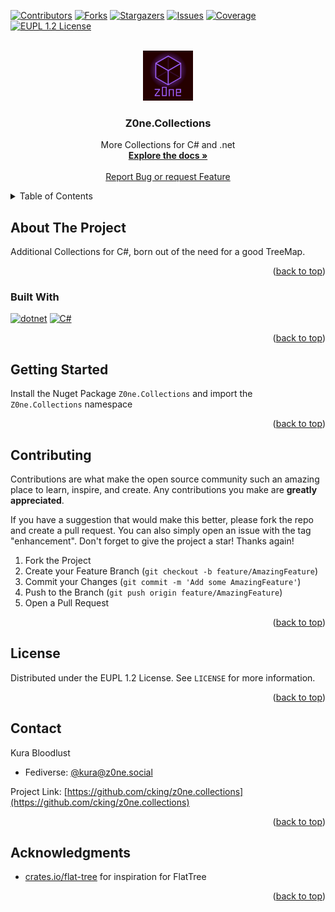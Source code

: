 <a name="readme-top"></a>

[![Contributors][contributors-shield]][contributors-url]
[![Forks][forks-shield]][forks-url]
[![Stargazers][stars-shield]][stars-url]
[![Issues][issues-shield]][issues-url]
[![Coverage][coverage-shield]][coverage-url]
[![EUPL 1.2 License][license-shield]][license-url]


<br />
<div align="center">
  <a href="https://github.com/cking/z0ne.collections">
    <img src="./icon.png" alt="Logo" width="80" height="80">
  </a>

<h3 align="center">Z0ne.Collections</h3>

  <p align="center">
    More Collections for C# and .net
    <br />
    <a href="https://github.com/cking/z0ne.collections"><strong>Explore the docs »</strong></a>
    <br />
    <br />
    <a href="https://github.com/cking/z0ne.collections/issues/new/choose">Report Bug or request Feature</a>
  </p>
</div>

<!-- TABLE OF CONTENTS -->
<details>
  <summary>Table of Contents</summary>
  <ol>
    <li>
      <a href="#about-the-project">About The Project</a>
      <ul>
        <li><a href="#built-with">Built With</a></li>
      </ul>
    </li>
    <li>
      <a href="#getting-started">Getting Started</a>
      <ul>
        <li><a href="#prerequisites">Prerequisites</a></li>
        <li><a href="#installation">Installation</a></li>
      </ul>
    </li>
    <li><a href="#usage">Usage</a></li>
    <li><a href="#roadmap">Roadmap</a></li>
    <li><a href="#contributing">Contributing</a></li>
    <li><a href="#license">License</a></li>
    <li><a href="#contact">Contact</a></li>
    <li><a href="#acknowledgments">Acknowledgments</a></li>
  </ol>
</details>



## About The Project

Additional Collections for C#, born out of the need for a good TreeMap.

<p align="right">(<a href="#readme-top">back to top</a>)</p>


### Built With

[![dotnet](https://img.shields.io/badge/dotnet-000000?style=for-the-badge&logo=dotnet)](https://dot.net)
[![C#](https://img.shields.io/badge/C%23-000000?style=for-the-badge&logo=csharp)](https://learn.microsoft.com/en-us/dotnet/csharp/)

<p align="right">(<a href="#readme-top">back to top</a>)</p>


## Getting Started

Install the Nuget Package `Z0ne.Collections` and import the `Z0ne.Collections` namespace

<p align="right">(<a href="#readme-top">back to top</a>)</p>


## Contributing

Contributions are what make the open source community such an amazing place to learn, inspire, and create. Any contributions you make are **greatly appreciated**.

If you have a suggestion that would make this better, please fork the repo and create a pull request. You can also simply open an issue with the tag "enhancement".
Don't forget to give the project a star! Thanks again!

1. Fork the Project
2. Create your Feature Branch (`git checkout -b feature/AmazingFeature`)
3. Commit your Changes (`git commit -m 'Add some AmazingFeature'`)
4. Push to the Branch (`git push origin feature/AmazingFeature`)
5. Open a Pull Request

<p align="right">(<a href="#readme-top">back to top</a>)</p>


## License

Distributed under the EUPL 1.2 License. See `LICENSE` for more information.

<p align="right">(<a href="#readme-top">back to top</a>)</p>


## Contact

Kura Bloodlust
- Fediverse: [@kura@z0ne.social](https://z0ne.social/@kura)

Project Link: [https://github.com/cking/z0ne.collections](https://github.com/cking/z0ne.collections)

<p align="right">(<a href="#readme-top">back to top</a>)</p>


## Acknowledgments

* [crates.io/flat-tree](https://crates.io/crates/tree-flat) for inspiration for FlatTree

<p align="right">(<a href="#readme-top">back to top</a>)</p>



<!-- MARKDOWN LINKS & IMAGES -->
[contributors-shield]: https://img.shields.io/github/contributors/cking/z0ne.collections.svg?style=for-the-badge
[contributors-url]: https://github.com/cking/z0ne.collections/graphs/contributors
[forks-shield]: https://img.shields.io/github/forks/cking/z0ne.collections.svg?style=for-the-badge
[forks-url]: https://github.com/cking/z0ne.collections/network/members
[stars-shield]: https://img.shields.io/github/stars/cking/z0ne.collections.svg?style=for-the-badge
[stars-url]: https://github.com/cking/z0ne.collections/stargazers
[issues-shield]: https://img.shields.io/github/issues/cking/z0ne.collections.svg?style=for-the-badge
[issues-url]: https://github.com/cking/z0ne.collections/issues
[license-shield]: https://img.shields.io/github/license/cking/z0ne.collections.svg?style=for-the-badge
[license-url]: https://github.com/cking/z0ne.collections/blob/master/LICENSE.txt
[coverage-shield]: https://img.shields.io/endpoint?url=https://raw.githubusercontent.com/wiki/cking/z0ne.collections/coverage-comment-badge.json&style=for-the-badge
[coverage-url]: https://github.com/cking/z0ne.collections
